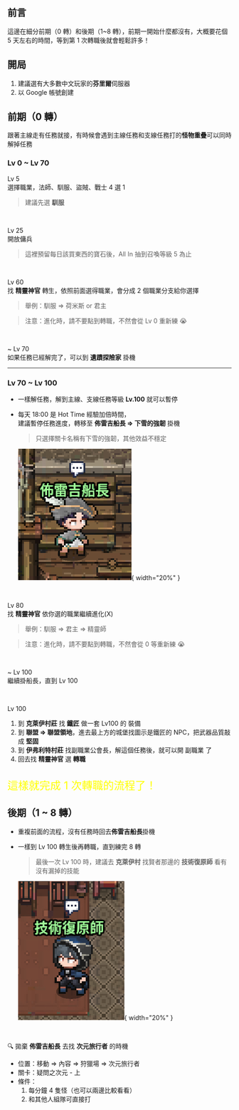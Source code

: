 ## 前言

這邊在細分前期（0 轉）和後期（1~8 轉），前期一開始什麼都沒有，大概要花個 5 天左右的時間，等到第 1 次轉職後就會輕鬆許多！

## 開局

1. 建議選有大多數中文玩家的**芬里爾**伺服器
2. 以 Google 帳號創建

## 前期（0 轉）

跟著主線走有任務就接，有時候會遇到主線任務和支線任務打的**怪物重疊**可以同時解掉任務


### Lv 0 ~ Lv 70

Lv 5  
選擇職業，法師、馴服、盜賊、戰士 4 選 1

> 建議先選 **馴服**

<br>

Lv 25  
開放傭兵

> 這裡預留每日該買東西的寶石後，All In 抽到召喚等級 5 為止

<br>

Lv 60  
找 **精靈神官** 轉生，依照前面選得職業，會分成 2 個職業分支給你選擇

> 舉例：馴服 => 荷米斯 or 君主

> 注意：進化時，請不要點到轉職，不然會從 Lv 0 重新練 😭

<br>

~ Lv 70  
如果任務已經解完了，可以到 **遺蹟探險家** 掛機

***

### Lv 70 ~ Lv 100

- 一樣解任務，解到主線、支線任務等級 **Lv.100** 就可以暫停
- 每天 18:00 是 Hot Time 經驗加倍時間，  
   建議暫停任務進度，轉移至 **佈雷吉船長 => 下雪的強韌** 掛機

   > 只選擇關卡名稱有下雪的強韌，其他效益不穩定

   ![精靈神官](./images/beginner/IMG_4374.jpeg){ width="20%" }

<br>

Lv 80  
找 **精靈神官** 依你選的職業繼續進化(X)

> 舉例：馴服 => 君主 => 精靈師

> 注意：進化時，請不要點到轉職，不然會從 0 等重新練 😭

<br>

~ Lv 100  
繼續掛船長，直到 Lv 100

<br>

Lv 100

1. 到 **克萊伊村莊** 找 **鐵匠** 做一套 Lv100 的 裝備 <!-- [裝備](/item) -->
2. 到 **聯盟 => 聯盟領地**，進去最上方的城堡找圖示是鐵匠的 NPC，把武器品質敲成 **堅固**
3. 到 **伊弗利特村莊** 找副職業公會長，解這個任務後，就可以開 副職業 了 <!-- [副職業](/subjob) -->
4. 回去找 **精靈神官** 選 **轉職**

<br>
<span style="color: yellow; font-size: 1.5rem">這樣就完成 1 次轉職的流程了！</span>

## 後期（1 ~ 8 轉）

- 重複前面的流程，沒有任務時回去**佈雷吉船長**掛機
- 一樣到 Lv 100 轉生後再轉職，直到練完 8 轉 
    > 最後一次 Lv 100 時，建議去 **克萊伊村** 找賢者那邊的 **技術復原師** 看有沒有漏掉的技能

    ![精靈神官](./images/beginner/IMG_4373.jpeg){ width="20%" }

  <br>

🔍 拋棄 **佈雷吉船長** 去找 **次元旅行者** 的時機

- 位置：移動 => 內容 => 狩獵場 => 次元旅行者
- 關卡：疑問之次元 - 上
- 條件：
  1. 每分鐘 4 隻怪（也可以兩邊比較看看）
  2. 和其他人組隊可直接打
